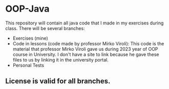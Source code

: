 # OOP-Java

This repository will contain all java code that I made in my exercises during class.
There will be several branches:
- Exercises (mine)
- Code in lessons (code made by professor Mirko Viroli): This code is the material that professor Mirko Viroli gave us during 2023 year of OOP course in University. I don't have a site to link because he gave these files to us by linking it in the university portal.
- Personal Tests

## License is valid for all branches.
